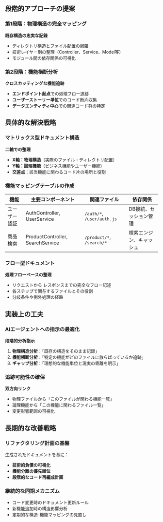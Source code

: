 ## 段階的アプローチの提案

### 第1段階：物理構造の完全マッピング
**既存構造の忠実な記録**
- ディレクトリ構造とファイル配置の網羅
- 技術レイヤー別の整理（Controller、Service、Model等）
- モジュール間の依存関係の可視化

### 第2段階：機能横断分析
**クロスカッティングな機能追跡**
- **エンドポイント起点**での処理フロー追跡
- **ユーザーストーリー単位**でのコード断片収集
- **データエンティティ中心**での関連コード群の特定

## 具体的な解決戦略

### マトリックス型ドキュメント構造

**二軸での整理**
- **X軸：物理構造**（実際のファイル・ディレクトリ配置）
- **Y軸：論理機能**（ビジネス機能やユーザー機能）
- **交差点**：該当機能に関わるコード片の場所と役割

### 機能マッピングテーブルの作成

| 機能 | 主要コンポーネント | 関連ファイル | 依存関係 |
|------|------------------|-------------|----------|
| ユーザー認証 | AuthController, UserService | `/auth/*`, `/user/auth.js` | DB接続、セッション管理 |
| 商品検索 | ProductController, SearchService | `/product/*`, `/search/*` | 検索エンジン、キャッシュ |

### フロー型ドキュメント

**処理フローベースの整理**
- リクエストから レスポンスまでの完全なフロー記述
- 各ステップで関与するファイルとその役割
- 分岐条件や例外処理の経路

## 実装上の工夫

### AIエージェントへの指示の最適化

**段階的分析指示**
1. **物理構造分析**：「既存の構造をそのまま記録」
2. **機能横断分析**：「特定の機能がどのファイルに散らばっているか追跡」
3. **ギャップ分析**：「理想的な機能単位と現実の乖離を明示」

### 追跡可能性の確保

**双方向リンク**
- 物理ファイルから「このファイルが関わる機能一覧」
- 論理機能から「この機能に関わるファイル一覧」
- 変更影響範囲の可視化

## 長期的な改善戦略

### リファクタリング計画の基盤
生成されたドキュメントを基に：
- **技術的負債の可視化**
- **機能分離の優先順位**
- **段階的なコード再編成計画**

### 継続的な同期メカニズム
- コード変更時のドキュメント更新ルール
- 新機能追加時の構造影響分析
- 定期的な構造-機能マッピングの見直し

